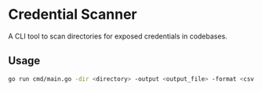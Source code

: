# Credential Scanner

A CLI tool to scan directories for exposed credentials in codebases.

## Usage

```bash
go run cmd/main.go -dir <directory> -output <output_file> -format <csv|json|text> -config <config.json>
